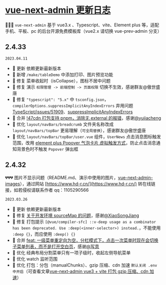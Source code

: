 # <a href="https://gitee.com/lyt-top/vue-next-admin" target="_blank">vue-next-admin 更新日志</a>

🎉🎉🔥 `vue-next-admin` 基于 vue3.x 、Typescript、vite、Element plus 等，适配手机、平板、pc 的后台开源免费模板库（vue2.x 请切换 vue-prev-admin 分支）

## 2.4.33

`2023.04.11`

- 🌟 更新 依赖更新最新版本
- 🎉 新增 `/make/tableDemo` 中添加打印、图片预览功能
- 🐞 修复 菜单收起时（isCollapse），图标不居中问题
- 🐞 修复 演示 `权限管理 -> 前端控制 -> 页面权限` 切换不生效，感谢群友@傲世盛唐
- 🐞 修复 `"typescript": "5.x"` 中 `tsconfig.json`，`compilerOptions.suppressImplicitAnyIndexErrors` 弃用问题 [TypeScript/issues/51909](https://github.com/microsoft/TypeScript/issues/51909)、[suppressImplicitAnyIndexErrors](https://www.typescriptlang.org/tsconfig#suppressImplicitAnyIndexErrors)
- 🎨 合并 [!47cdn 打包支持 pnpm，消除无 external 的报错](https://gitee.com/lyt-top/vue-next-admin/commit/8de54a844bb54468d0bdccca158bf9bcb449f270)，感谢[@yujiacheng](https://gitee.com/YujiaCheng1996)
- 🎯 优化 `layout/navBars/breadcrumb` 文件夹名称改成 `layout/navBars/topBar` 更易理解（`可全局替换`），感谢群友@傲世盛唐
- 🎯 优化 `layout/navBars/topBar/user.vue` 组件，`UserNews` 点击消息图标触发范围，改用 [element plus Popover 气泡卡片 虚拟触发方式](https://element-plus.org/zh-CN/component/popover.html#%E8%99%9A%E6%8B%9F%E8%A7%A6%E5%8F%91)，防止点击消息通知背景色时不触发 `Popover` 弹出框

## 2.4.32

💔💔💔 图片不显示问题（README.md、演示中使用的图片，[vue-next-admin-images](https://gitee.com/lyt-top/vue-next-admin-images)），通过网站 [https://www.hd-r.cn/](https://www.hd-r.cn/) 转在线链接，如若侵权请联系作者 qq：1105290566

`2023.03.26`

- 🌟 更新 依赖更新最新版本
- 🐞 修复 [关于开发环境 sourceMap 的问题](https://gitee.com/lyt-top/vue-next-admin/issues/I6DNDQ)，感谢[@XiaoSongJiang](https://gitee.com/XiaoSongJiang)
- 🐞 修复 打包提示 `[@vue/compiler-sfc] ::v-deep usage as a combinator has been deprecated. Use :deep(<inner-selector>) instead.`，不能使用 `:deep {}`，而应使用 `:deep() {}`
- 🎨 合并 [feat: 一级菜单重定向为空，分栏模式下，点击一次菜单时现在会切换子菜单列表，而不是打开空白页](https://gitee.com/lyt-top/vue-next-admin/commit/a91f84e3a1a86d8d303a5b46171622913d9d0737)，感谢[@写意](https://gitee.com/xjj_0906)
- 🎯 优化 经典布局分割菜单只有一项子级时，收起左侧导航菜单
- 🎯 优化 watch 监听范围
- 🎯 优化 打包：分包（manualChunks）、gzip 压缩、cdn 加速 `默认关闭 .env 中开启`（可查看文章[vue-next-admin vue3 + vite 打包 gzip 压缩、cdn 加速](https://blog.csdn.net/qq_34450741/article/details/129766676)）
